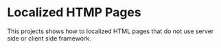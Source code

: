 # Localized HTMP Pages

This projects shows how to localized HTML pages that do not use server side or client side framework.
